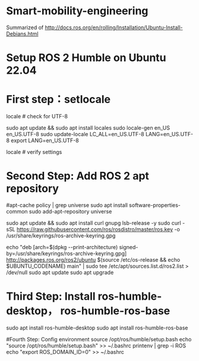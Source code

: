# Smart-mobility-engineering

Summarized of http://docs.ros.org/en/rolling/Installation/Ubuntu-Install-Debians.html
# Setup ROS 2 Humble on Ubuntu 22.04
# First step：setlocale
locale  # check for UTF-8

sudo apt update && sudo apt install locales
sudo locale-gen en_US en_US.UTF-8
sudo update-locale LC_ALL=en_US.UTF-8 LANG=en_US.UTF-8
export LANG=en_US.UTF-8

locale  # verify settings

# Second Step: Add ROS 2 apt repository 
#apt-cache policy | grep universe
sudo apt install software-properties-common
sudo add-apt-repository universe

sudo apt update && sudo apt install curl gnupg lsb-release -y
sudo curl -sSL https://raw.githubusercontent.com/ros/rosdistro/master/ros.key -o /usr/share/keyrings/ros-archive-keyring.gpg

echo "deb [arch=$(dpkg --print-architecture) signed-by=/usr/share/keyrings/ros-archive-keyring.gpg] http://packages.ros.org/ros2/ubuntu $(source /etc/os-release && echo $UBUNTU_CODENAME) main" | sudo tee /etc/apt/sources.list.d/ros2.list > /dev/null
sudo apt update
sudo apt upgrade

# Third Step: Install ros-humble-desktop， ros-humble-ros-base
sudo apt install ros-humble-desktop
sudo apt install ros-humble-ros-base

#Fourth Step: Config environment
source /opt/ros/humble/setup.bash
echo "source /opt/ros/humble/setup.bash" >> ~/.bashrc
printenv | grep -i ROS
echo "export ROS_DOMAIN_ID=0" >> ~/.bashrc

